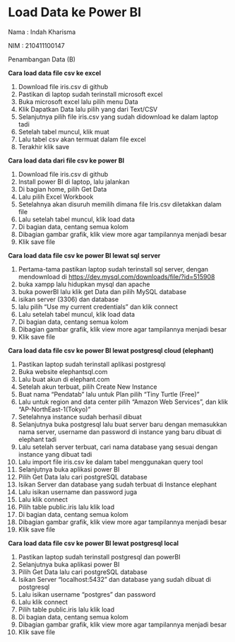 # Load Data ke Power BI

Nama : Indah Kharisma

NIM : 210411100147

Penambangan Data (B)

**Cara load data file csv ke excel** 

1. Download file iris.csv di github 
2. Pastikan di laptop sudah terinstall microsoft excel
3. Buka microsoft excel lalu pilih menu Data
4. Klik Dapatkan Data lalu pilih yang dari Text/CSV
5. Selanjutnya pilih file iris.csv yang sudah didownload ke dalam laptop tadi
6. Setelah tabel muncul, klik muat 
7. Lalu tabel csv akan termuat dalam file excel 
8. Terakhir klik save 

 

**Cara load data dari file csv ke power BI**

1. Download file iris.csv di github
2. Install power BI di laptop, lalu jalankan
3. Di bagian home, pilih Get Data
4. Lalu pilih Excel Workbook
5. Setelahnya akan disuruh memilih dimana file Iris.csv diletakkan dalam file 
6. Lalu setelah tabel muncul, klik load data 
7. Di bagian data, centang semua kolom 
8. Dibagian gambar grafik, klik view more agar tampilannya menjadi besar
9. Klik save file

 

**Cara load data file csv ke power BI lewat sql server**

1. Pertama-tama pastikan laptop sudah terinstall sql server, dengan mendownload di https://dev.mysql.com/downloads/file/?id=515908
2. buka xampp lalu hidupkan mysql dan apache
3. buka powerBI lalu klik get Data dan pilih MySQL database
4. isikan server (3306) dan database
5. lalu pilih “Use my current credentials” dan klik connect
6. Lalu setelah tabel muncul, klik load data 
7. Di bagian data, centang semua kolom 
8. Dibagian gambar grafik, klik view more agar tampilannya menjadi besar
9. Klik save file

 

**Cara load data file csv ke power BI lewat postgresql cloud (elephant)**

1. Pastikan laptop sudah terinstall aplikasi postgresql 
2. Buka website elephantsql.com
3. Lalu buat akun di elephant.com 
4. Setelah akun terbuat, pilih Create New Instance 
5. Buat nama “Pendatab” lalu untuk Plan pilih “Tiny Turtle (Free)”
6. Lalu untuk region and data center pilih “Amazon Web Services”, dan klik “AP-NorthEast-1(Tokyo)”
7. Setelahnya instance sudah berhasil dibuat
8. Selanjutnya buka postgresql lalu buat server baru dengan memasukkan nama server, username dan password di instance yang baru dibuat di elephant tadi
9. Lalu setelah server terbuat, cari nama database yang sesuai dengan instance yang dibuat tadi
10. Lalu import file iris.csv ke dalam tabel menggunakan query tool
11. Selanjutnya buka aplikasi power BI 
12. Pilih Get Data lalu cari postgreSQL database
13. Isikan Server dan database yang sudah terbuat di Instance elephant
14. Lalu isikan username dan password juga
15. Lalu klik connect 
16. Pilih table public.iris lalu klik load
17. Di bagian data, centang semua kolom 
18. Dibagian gambar grafik, klik view more agar tampilannya menjadi besar
19. Klik save file

 

**Cara load data file csv ke power BI lewat postgresql local**

1. Pastikan laptop sudah terinstall postgresql dan powerBI
2. Selanjutnya buka aplikasi power BI 
3. Pilih Get Data lalu cari postgreSQL database
4. Isikan Server “localhost:5432” dan database yang sudah dibuat di postgresql
5. Lalu isikan username “postgres” dan password 
6. Lalu klik connect
7. Pilih table public.iris lalu klik load
8. Di bagian data, centang semua kolom 
9. Dibagian gambar grafik, klik view more agar tampilannya menjadi besar
10. Klik save file